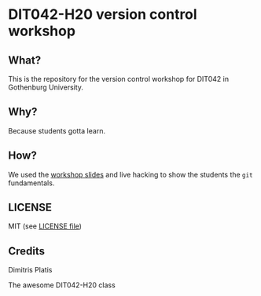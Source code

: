 # DIT042-H20 version control workshop

## What?

This is the repository for the version control workshop for
DIT042 in Gothenburg University.

## Why?

Because students gotta learn.

## How?

We used the [workshop slides](http://plat.is/git) and live
hacking to show the students the `git` fundamentals.

## LICENSE

MIT (see [LICENSE file](LICENSE))

## Credits

Dimitris Platis

The awesome DIT042-H20 class
